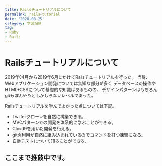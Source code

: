 ```yaml
---
title: Railsチュートリアルについて
permalink: rails-tutorial
date: '2020-08-25'
category: 学習記録
tag:
- Ruby
- Rails
---
```


# Railsチュートリアルについて

2019年04月から2019年6月にかけてRailsチュートリアルを行った。
当時、Webアプリケーション開発については無知な部分が多く
データベースの操作やHTML+CSSについて基礎的な知識はあるものの、
デザインパターンはもちろんgitもぼんやりとしかしらないレベルであった。

Railsチュートリアルを学んでよかった点については下記。

- Twitterクローンを自然に構築できる。
- MVCパターンでの開発を体系的に学ぶことができる。
- Cloud9を用いた開発を行える。
- gitの利用が自然に組み込まれているのでコマンドを打つ練習になる。
- 自動テストについて知ることができる。

## ここまで推敲中です。
